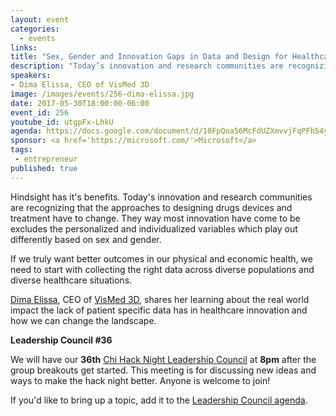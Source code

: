 ```yaml
---
layout: event
categories:
  - events
links:
title: "Sex, Gender and Innovation Gaps in Data and Design for Healthcare"
description: "Today’s innovation and research communities are recognizing that the approaches to designing drugs devices and treatment have to change. They way most innovation have come to be excludes the personalized and individualized variables which play out differently based on sex and gender.  Dima Elissa, CEO of VisMed 3D, shares her learning about the real world impact the lack of patient specific data has in healthcare innovation and how we can change the landscape."
speakers:
- Dima Elissa, CEO of VisMed 3D
image: /images/events/256-dima-elissa.jpg
date: 2017-05-30T18:00:00-06:00
event_id: 256
youtube_id: utgpFx-LhkU
agenda: https://docs.google.com/document/d/10FpQoa56McFdUZXmvvjFqPFh54yWEBKfJkf4RT20M4g/edit#
sponsor: <a href='https://microsoft.com/'>Microsoft</a>
tags:
 - entrepreneur
published: true
---
```


Hindsight has it's benefits. Today's innovation and research communities are recognizing that the approaches to designing drugs devices and treatment have to change. They way most innovation have come to be excludes the personalized and individualized variables which play out differently based on sex and gender. 

If we truly want better outcomes in our physical and economic health, we need to start with collecting the right data across diverse populations and diverse healthcare situations.

[Dima Elissa](https://twitter.com/dimaelissa), CEO of [VisMed 3D](http://vismed3d.com/), shares her learning about the real world impact the lack of patient specific data has in healthcare innovation and how we can change the landscape. 

**Leadership Council #36**

We will have our **36th** [Chi Hack Night Leadership Council](http://chihacknight.org/leadership-council.html) at **8pm** after the group breakouts get started. This meeting is for discussing new ideas and ways to make the hack night better. Anyone is welcome to join! 

If you'd like to bring up a topic, add it to the [Leadership Council agenda](https://docs.google.com/document/d/1Bro_0M9ih2OR9y2JOCcQd3FxmIcojvIBQqWUhJT1zHY/edit#).